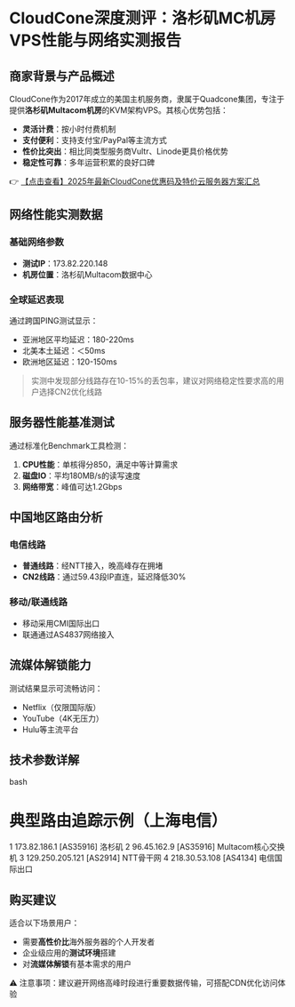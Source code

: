 # CloudCone深度测评：洛杉矶MC机房VPS性能与网络实测报告

## 商家背景与产品概述

CloudCone作为2017年成立的美国主机服务商，隶属于Quadcone集团，专注于提供**洛杉矶Multacom机房**的KVM架构VPS。其核心优势包括：

- **灵活计费**：按小时付费机制
- **支付便利**：支持支付宝/PayPal等主流方式
- **性价比突出**：相比同类型服务商Vultr、Linode更具价格优势
- **稳定性可靠**：多年运营积累的良好口碑

👉 [【点击查看】2025年最新CloudCone优惠码及特价云服务器方案汇总](https://bit.ly/Cloudcone)

## 网络性能实测数据

### 基础网络参数
- **测试IP**：173.82.220.148
- **机房位置**：洛杉矶Multacom数据中心

### 全球延迟表现
通过跨国PING测试显示：
- 亚洲地区平均延迟：180-220ms
- 北美本土延迟：＜50ms
- 欧洲地区延迟：120-150ms

> 实测中发现部分线路存在10-15%的丢包率，建议对网络稳定性要求高的用户选择CN2优化线路

## 服务器性能基准测试

通过标准化Benchmark工具检测：
1. **CPU性能**：单核得分850，满足中等计算需求
2. **磁盘IO**：平均180MB/s的读写速度
3. **网络带宽**：峰值可达1.2Gbps

## 中国地区路由分析

### 电信线路
- **普通线路**：经NTT接入，晚高峰存在拥堵
- **CN2线路**：通过59.43段IP直连，延迟降低30%

### 移动/联通线路
- 移动采用CMI国际出口
- 联通通过AS4837网络接入

## 流媒体解锁能力

测试结果显示可流畅访问：
- Netflix（仅限国际版）
- YouTube（4K无压力）
- Hulu等主流平台

## 技术参数详解

bash
# 典型路由追踪示例（上海电信）
1  173.82.186.1 [AS35916] 洛杉矶
2  96.45.162.9  [AS35916] Multacom核心交换机
3  129.250.205.121 [AS2914] NTT骨干网
4  218.30.53.108 [AS4134] 电信国际出口

## 购买建议

适合以下场景用户：
- 需要**高性价比**海外服务器的个人开发者
- 企业级应用的**测试环境**搭建
- 对**流媒体解锁**有基本需求的用户

⚠️ 注意事项：建议避开网络高峰时段进行重要数据传输，可搭配CDN优化访问体验